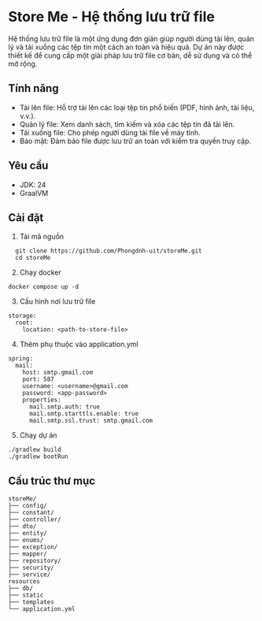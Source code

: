 # Store Me - Hệ thống lưu trữ file

Hệ thống lưu trữ file là một ứng dụng đơn giản giúp người dùng tải lên, quản lý và tải xuống các tệp tin một cách an toàn và hiệu quả. Dự án này được thiết kế để cung cấp một giải pháp lưu trữ file cơ bản, dễ sử dụng và có thể mở rộng.

## Tính năng

- Tải lên file: Hỗ trợ tải lên các loại tệp tin phổ biến (PDF, hình ảnh, tài liệu, v.v.).
- Quản lý file: Xem danh sách, tìm kiếm và xóa các tệp tin đã tải lên.
- Tải xuống file: Cho phép người dùng tải file về máy tính.
- Bảo mật: Đảm bảo file được lưu trữ an toàn với kiểm tra quyền truy cập.

## Yêu cầu

- JDK: 24
- GraalVM

## Cài đặt

1. Tải mã nguồn

```
  git clone https://github.com/Phongdnh-uit/storeMe.git
  cd storeMe
```

2. Chạy docker

```
docker compose up -d
```

3. Cấu hình nơi lưu trữ file

```
storage:
  root:
    location: <path-to-store-file>
```

4. Thêm phụ thuộc vào application.yml

```
spring:
  mail:
    host: smtp.gmail.com
    port: 587
    username: <username>@gmail.com
    password: <app-password>
    properties:
      mail.smtp.auth: true
      mail.smtp.starttls.enable: true
      mail.smtp.ssl.trust: smtp.gmail.com
```

5. Chạy dự án

```
./gradlew build
./gradlew bootRun
```

## Cấu trúc thư mục

```
storeMe/
├── config/
├── constant/
├── controller/
├── dto/
├── entity/
├── enums/
├── exception/
├── mapper/
├── repository/
├── security/
├── service/
resources
├── db/
├── static
├── templates
└── application.yml
```
